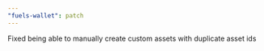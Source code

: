 ```yaml
---
"fuels-wallet": patch
---
```


Fixed being able to manually create custom assets with duplicate asset ids
